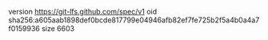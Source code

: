 version https://git-lfs.github.com/spec/v1
oid sha256:a605aab1898def0bcde817799e04946afb82ef7fe725b2f5a4b0a4a7f0159936
size 6603
